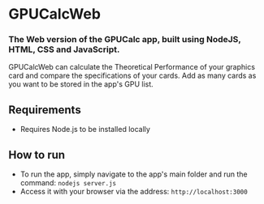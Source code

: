 # GPUCalcWeb

### The Web version of the GPUCalc app, built using NodeJS, HTML, CSS and JavaScript.

GPUCalcWeb can calculate the Theoretical Performance of your graphics card and compare the specifications of your cards.
Add as many cards as you want to be stored in the app's GPU list.

## Requirements
* Requires Node.js to be installed locally

## How to run
* To run the app, simply navigate to the app's main folder and run the command: `nodejs server.js`
* Access it with your browser via the address: `http://localhost:3000`
